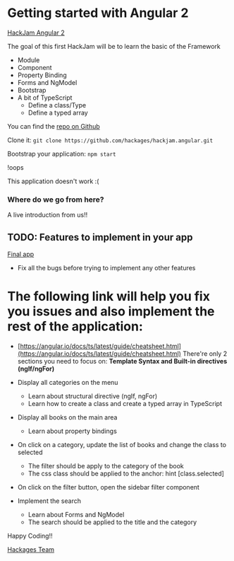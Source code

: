 # Getting started with Angular 2

[HackJam Angular 2](hackjam.hackages.io)


The goal of this first HackJam will  be to learn the basic of the Framework
- Module
- Component
- Property Binding
- Forms and NgModel
- Bootstrap
- A bit of TypeScript
    - Define a class/Type
    - Define a typed array

You can find the [repo on Github](https://github.com/hackages/hackjam.angular.git)

Clone it: `git clone https://github.com/hackages/hackjam.angular.git`

Bootstrap your application: `npm start`

!oops

This application doesn't work :(

### Where do we go from here?

A live introduction from us!!

## TODO: Features to implement in your app

[Final app](http://hackjam.hackages.io)

 - Fix all the bugs before trying to implement any other features

# The following link will help you fix you issues and also implement the rest of the application:
- [https://angular.io/docs/ts/latest/guide/cheatsheet.html](https://angular.io/docs/ts/latest/guide/cheatsheet.html)
There're only 2 sections you need to focus on: **Template Syntax and Built-in directives (ngIf/ngFor)**


 - Display all categories on the menu
    - Learn about structural directive (ngIf, ngFor)
    - Learn how to create a class and create a typed array in TypeScript
 - Display all books on the main area
    - Learn about property bindings
 - On click on a category, update the list of books and change the class to selected
    - The filter should be apply to the category of the book
    - The css class should be applied to the anchor: hint [class.selected]
 - On click on the filter button, open the sidebar filter component
 - Implement the search
    - Learn about Forms and NgModel
    - The search should be applied to the title and the category

Happy Coding!!

[Hackages Team](http://hackages.io)
